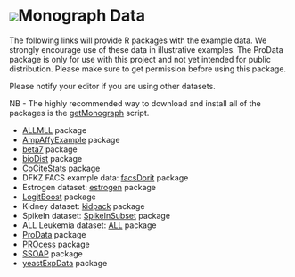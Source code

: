 # ![](/images/icons/help.gif)Monograph Data #

The following links will provide R packages with the example data. We
strongly encourage use of these data in illustrative examples. The ProData
package is only for use with this project and not yet intended for public
distribution. Please make sure to get permission before using this
package.

Please notify your editor if you are using other datasets.

NB - The highly recommended way to download and install all of the
packages is the [getMonograph](../getmono/) script.

* [ALLMLL](http://bioconductor.org/packages/2.0/data/experiment/html/ALLMLL.html)
  package
* [AmpAffyExample](http://bioconductor.org/packages/2.0/data/experiment/html/AmpAffyExample.html)
  package
* [beta7](http://bioconductor.org/packages/2.0/data/experiment/html/beta7.html)
  package
* [bioDist](http://bioconductor.org/packages/2.0/bioc/html/bioDist.html) package
* [CoCiteStats](http://bioconductor.org/packages/2.0/bioc/html/CoCiteStats.html)
  package
* DFKZ FACS example data:
  [facsDorit](http://bioconductor.org/packages/2.0/data/experiment/html/facsDorit.html)
  package
* Estrogen dataset:
  [estrogen](http://bioconductor.org/packages/2.0/data/experiment/html/estrogen.html)
  package
* [LogitBoost](http://bioconductor.org/packages/2.0/extra/html/LogitBoost.html)
  package
* Kidney dataset:
  [kidpack](http://bioconductor.org/packages/2.0/data/experiment/html/kidpack.html)
  package
* SpikeIn dataset:
  [SpikeInSubset](http://bioconductor.org/packages/2.0/data/experiment/html/SpikeInSubset.html)
  package
* ALL Leukemia dataset:
  [ALL](http://bioconductor.org/packages/2.0/data/experiment/html/ALL.html)
  package
* [ProData](http://bioconductor.org/packages/2.0/data/experiment/html/ProData.html)
  package
* [PROcess](http://bioconductor.org/packages/2.0/bioc/html/PROcess.html) package
* [SSOAP](http://bioconductor.org/packages/2.0/extra/html/SSOAP.html) package
* [yeastExpData](http://bioconductor.org/packages/2.0/data/experiment/html/yeastExpData.html)
  package
